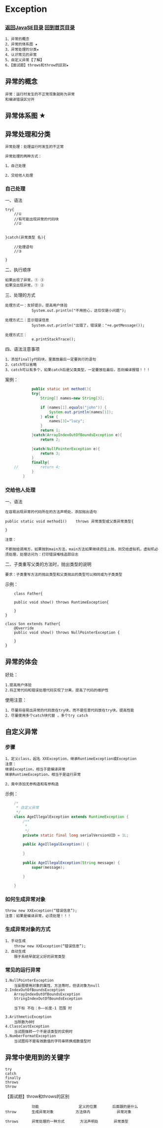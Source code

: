 Exception
====
##
### [返回JavaSE目录](./JavaSEDirectory.md) [回到首页目录](/README.md)


	1、异常的概念
	2、异常的体系图 ★
	3、异常处理的分类★
	4、认识常见的异常
	5、自定义异常【了解】
	6、【面试题】throws和throw的区别★

## 异常的概念

	异常：运行时发生的不正常现象就称为异常
	和编译错误区分开


## 异常体系图 ★



## 异常处理和分类

	异常处理：处理运行时发生的不正常
	
	异常处理的两种方式：
	
	1、自己处理
	
	2、交给他人处理

### 自己处理

一、语法

	try{
		//①
		//有可能出现异常的代码块
		//②
	
	
	}catch(异常类型 名){
	
		//处理语句
		//③
		
	}


二、执行顺序

	如果出现了异常，① ③
	如果没出现异常，① ②
	

三、处理的方式

	处理方式一：友好提示，提高用户体验
				System.out.println("不用担心，这仅仅是小问题");
	
	处理方式二：显示错误信息
				System.out.println("出错了，错误是："+e.getMessage());
	
	处理方式三：
				e.printStackTrace();


四、语法注意事项

	1、添加finally代码块，里面放最后一定要执行的语句
	2、catch可以省略
	3、catch可以有多个，如果catch后是父类类型，一定要放在最后，否则编译报错！！！


案例：
```java
			public static int method(){
			try{
				String[] names=new String[3];
	
				if (names[1].equals("john")) {
					System.out.println(names[1]);
				} else {
					names[3]="lucy";
				}
				return 1;
			}catch(ArrayIndexOutOfBoundsException e){
				return 2;
				
			}catch(NullPointerException e){
				return 3;
			}
			finally{
	//			return 4;
			}
		}
```
	


### 交给他人处理

	
一、语法

	在容易出现异常的代码所在的方法声明处，添加抛出语句
	
	public static void method1() 	throws 异常类型或父类异常类型{

	}

	注意：

	不断抛给调用方，如果抛到main方法，main方法如果继续还往上抛，则交给虚拟机，虚拟机必须处理，处理访问为：打印错误堆栈追踪日志


二、子类重写父类的方法时，抛出类型的说明

	要求：子类重写方法的抛出类型和父类抛出的类型可以相同或为子类类型


示例：

		class Father{
		
		public void show() throws RuntimeException{
			
		}
	}
	
	class Son extends Father{
		@Override
		public void show() throws NullPointerException {
			
		}
	}



## 异常的体会

好处：

	1.提高用户体验
	2.将正常代码和错误处理代码实现了分离，提高了代码的维护性

使用注意：

	1、尽量将容易出异常的代码放在try块，而不是任意代码放在try块，提高性能
	2、尽量使用多个catch块代替 ，多个try catch
	

	

## 自定义异常

### 步骤

	1、定义class，起名 XXException，继承RuntimeException或Exception
	注意：
	继承Exception，相当于是编译异常
	继承RuntimeException，相当于是运行异常
	
	2、类中添加无参构造和有参构造

示例：
```java
	/*
	 * 自定义异常
	 */
	class AgeIllegalException extends RuntimeException {
		/**
		 * 
		 */
		private static final long serialVersionUID = 1L;
	
		public AgeIllegalException() {
	
		}
	
		public AgeIllegalException(String message) {
			super(message);
	
		}
	
	}
```

### 如何生成异常对象

	throw new XXException(“错误信息”);
	注意：如果是编译异常，必须处理！！！


### 生成异常对象的方式

	1、手动生成
		throw new XXException(“错误信息”);
	2、自动生成
		限于系统早就定义好的异常类型
		



### 常见的运行异常

	1.NullPointerException
		当妄图使用对象的属性、方法等时，但该对象为null
	2.IndexOutOfBoundsException
		ArrayIndexOutOfBoundsException
		StringIndexOutOfBoundsException
		
		当下标 不在：0——长度-1 范围 时

	3.ArithmeticException
		当除数为0时
	4.ClassCastException
		当试图强转一个不是该类型的实例时
	5.NumberFormatException
		当试图将不是有效数值的字符串转换成数值型时

## 异常中使用到的关键字

	try
	catch
	finally
	throws
	throw


【面试题】throw和throws的区别
	
				功能					定义的位置		后面跟的是什么
	throw		生成异常对象			方法体内			异常对象
	
	throws		异常处理的一种方式		方法声明处		异常类型



